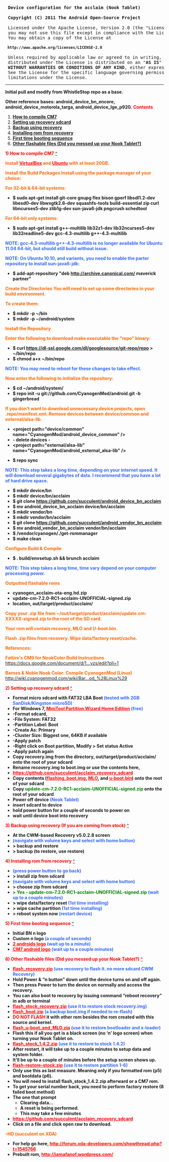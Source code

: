 <pre><strong> Device configuration for the acclaim (Nook Tablet)</strong>

<strong> Copyright (C) 2011 The Android Open-Source Project</strong>

 Licensed under the Apache License, Version 2.0 (the "License");
 you may not use this file except in compliance with the License.
 You may obtain a copy of the License at

<strong><code> http://www.apache.org/licenses/LICENSE-2.0</code></strong>

 Unless required by applicable law or agreed to in writing, software
 distributed under the License is distributed on an "<strong>AS IS</strong>" <strong>BASIS</strong>,
 <strong>WITHOUT WARRANTIES OR CONDITIONS OF ANY KIND</strong>, either express or implied.
 See the License for the specific language governing permissions and
 limitations under the License.</pre>

<hr />

<strong>Initial pull and modify from WhistleStop repo as a base.</strong>

<strong>Other reference bases: android_device_bn_encore, android_device_motorola_targa, android_device_lge_p920.</strong>
<a name="nook_tablet_and_cm7"></a>
<span style="color:#ff0000;"><strong>Contents</strong></span>
<ol>
	<li><strong><a href="#how_to_compile_cm7">How to compile CM7</a></strong></li>
	<li><strong><a href="#setting_up_recovery_sdcard">Setting up recovery sdcard</a></strong></li>
	<li><strong><a href="#backup_using_recovery">Backup using recovery</a></strong></li>
	<li><strong><a href="#installing_rom_from_recovery">Installing rom from recovery</a></strong></li>
	<li><strong><a href="#first_time_booting_sequence">First time booting sequence</a></strong></li>
	<li><strong><a href="#other_flashable_files">Other flashable files (Did you messed up your Nook Tablet?)</a></strong></li>
</ol>
<a name="how_to_compile_cm7"></a>
<span style="color:#ff0000;"><strong>1) How to compile CM7</strong></span> <a href="#nook_tablet_and_cm7">^</a>

<span style="color:#ff6600;"><strong>Install <span style="text-decoration:underline;"><span style="color:#ff0000;text-decoration:underline;"><a title="VirtualBox" href="https://www.virtualbox.org/wiki/Downloads" target="_blank"><span style="color:#ff0000;text-decoration:underline;">VirtualBox</span></a></span></span> and <span style="text-decoration:underline;"><span style="color:#ff0000;text-decoration:underline;"><a title="Ubuntu" href="http://www.ubuntu.com/download/desktop" target="_blank"><span style="color:#ff0000;text-decoration:underline;">Ubuntu</span></a></span></span> with at least 20GB.</strong></span>

<span style="color:#ff6600;"><strong>Install the Build Packages
Install using the package manager of your choice:</strong></span>

<span style="color:#ff6600;"><strong>For 32-bit &amp; 64-bit systems:</strong></span>
<ul>
	<li><strong> $ sudo apt-get install git-core gnupg flex bison gperf libsdl1.2-dev libesd0-dev libwxgtk2.6-dev squashfs-tools build-essential zip curl libncurses5-dev zlib1g-dev sun-java6-jdk pngcrush schedtool</strong></li>
</ul>
<span style="color:#ff6600;"><strong>For 64-bit only systems:</strong></span>
<ul>
	<li><strong>$ sudo apt-get install g++-multilib lib32z1-dev lib32ncurses5-dev lib32readline5-dev gcc-4.3-multilib g++-4.3-multilib</strong></li>
</ul>
<span style="color:#3366ff;"><strong>NOTE: gcc-4.3-multilib g++-4.3-multilib is no longer available for Ubuntu 11.04 64-bit, but should still build without issue. </strong></span>

<span style="color:#3366ff;"> <strong>NOTE: On Ubuntu 10.10, and variants, you need to enable the parter repository to install sun-java6-jdk:</strong></span>
<ul>
	<li><strong>$ add-apt-repository "deb <a href="http://archive.canonical.com/" rel="nofollow" target="_blank">http://archive.canonical.com/</a> maverick partner"</strong></li>
</ul>
<span style="color:#ff6600;"><strong>Create the Directories
You will need to set up some directories in your build environment.</strong></span>

<span style="color:#ff6600;"><strong>To create them:</strong></span>
<ul>
	<li><strong>$ mkdir -p ~/bin </strong></li>
	<li><strong> $ mkdir -p ~/android/system</strong></li>
</ul>
<span style="color:#ff6600;"><strong>Install the Repository</strong></span>

<span style="color:#ff6600;"><strong>Enter the following to download make executable the "repo" binary:</strong></span>
<ul>
	<li><strong>$ curl <a href="https://dl-ssl.google.com/dl/googlesource/git-repo/repo" rel="nofollow" target="_blank">https://dl-ssl.google.com/dl/googlesource/git-repo/repo</a> &gt; ~/bin/repo </strong></li>
	<li><strong> $ chmod a+x ~/bin/repo</strong></li>
</ul>
<span style="color:#3366ff;"><strong>NOTE: You may need to reboot for these changes to take effect. </strong></span>

<span style="color:#ff6600;"><strong>Now enter the following to initialize the repository:</strong></span>
<ul>
	<li><strong> $ cd ~/android/system/ </strong></li>
	<li><strong> $ repo init -u git://github.com/CyanogenMod/android.git -b gingerbread</strong></li>
</ul>
<span style="color:#ff6600;"><strong>If you don't want to download unnecessary device projects, open .repo/manifest.xml. Remove devices between device/common and external/alsa-lib.</strong></span>
<ul>
	<li><strong>&lt;project path="device/common" name="CyanogenMod/android_device_common" /&gt;</strong></li>
	<li><strong> - delete devices -</strong></li>
	<li><strong> &lt;project path="external/alsa-lib" name="CyanogenMod/android_external_alsa-lib" /&gt;</strong></li>
</ul>
<ul>
	<li><strong>$ repo sync</strong></li>
</ul>
<span style="color:#3366ff;"><strong>NOTE: This step takes a long time, depending on your internet speed. It will download several gigabytes of data. I recommend that you have a lot of hard drive space.</strong></span>
<strong></strong>
<ul>
	<li><strong>$ mkdir device/bn</strong></li>
	<li><strong> $ mkdir device/bn/acclaim</strong></li>
	<li><strong> $ git clone <a href="https://github.com/succulent/android_device_bn_acclaim" rel="nofollow" target="_blank">https://github.com/succulent/android_device_bn_acclaim</a></strong></li>
	<li><strong> $ mv android_device_bn_acclaim device/bn/acclaim</strong></li>
	<li><strong> $ mkdir vendor/bn</strong></li>
	<li><strong> $ mkdir vendor/bn/acclaim</strong></li>
	<li><strong> $ git clone <a href="https://github.com/succulent/android_vendor_bn_acclaim" rel="nofollow" target="_blank">https://github.com/succulent/android_vendor_bn_acclaim</a></strong></li>
	<li><strong> $ mv android_vendor_bn_acclaim vendor/bn/acclaim</strong></li>
	<li><strong> $ /vendor/cyanogen/./get-rommanager</strong></li>
	<li><strong> $ make clean</strong></li>
</ul>
<span style="color:#ff6600;"><strong>Configure Build &amp; Compile</strong></span>
<ul>
	<li><strong>$ . build/envsetup.sh &amp;&amp; brunch acclaim</strong></li>
</ul>
<span style="color:#3366ff;"><strong>NOTE: This step takes a long time, time vary depend on your computer processing power.</strong></span>

<span style="color:#ff6600;"><strong>Outputted flashable roms</strong></span>
<ul>
	<li><strong>cyanogen_acclaim-ota-eng.hd.zip</strong></li>
	<li><strong>update-cm-7.2.0-RC1-acclaim-UNOFFICIAL-signed.zip</strong></li>
	<li><strong>location, out/target/product/acclaim/</strong></li>
</ul>
<span style="color:#ff6600;"><strong>Copy your .zip file from ~/out/target/product/acclaim/update.cm-XXXXX-signed.zip to the root of the SD card. </strong></span>

<span style="color:#ff6600;"> <strong>Your rom will contain recovery, MLO and U-boot.bin.</strong><strong></strong></span>

<span style="color:#ff6600;"> <strong>Flash .zip files from recovery. Wipe data/factory reset/cache. </strong></span>

<span style="color:#ff6600;"><strong>References:</strong></span>

<span style="color:#ff6600;"><strong>Fattire's CM9 for NookColor Build Instructions</strong></span>
<span style="text-decoration:underline;"><span style="color:#ff0000;text-decoration:underline;"><a href="https://docs.google.com/document/d/19f7Z1rxJHa5grNlNFSkh7hQ0LmDOuPdKMQUg8HFiyzs/edit?pli=1" rel="nofollow" target="_blank"><span style="color:#ff0000;text-decoration:underline;">https://docs.google.com/document/d/1...yzs/edit?pli=1</span></a></span></span>

<span style="color:#ff6600;"><strong>Barnes &amp; Noble Nook Color: Compile CyanogenMod (Linux)</strong></span>
<span style="text-decoration:underline;"><span style="color:#ff0000;text-decoration:underline;"><a href="http://wiki.cyanogenmod.com/wiki/Barnes_%26_Noble_Nook_Color:_Compile_CyanogenMod_%28Linux%29" rel="nofollow" target="_blank"><span style="color:#ff0000;text-decoration:underline;">http://wiki.cyanogenmod.com/wiki/Bar...od_%28Linux%29</span></a></span></span>

<a name="setting_up_recovery_sdcard"></a>
<span style="color:#ff0000;"><strong>2) Setting up recovery sdcard</strong></span> <a href="#nook_tablet_and_cm7">^</a>
<ul>
	<li><strong>Format micro sdcard with FAT32 LBA Boot <span style="color:#3366ff;">(tested with 2GB SanDisk/Kingston microSD)</span></strong></li>
	<li><strong>For Windows 7, <span style="text-decoration:underline;"><span style="color:#ff0000;"><a title="MiniTool Partition Wizard Home Edition" href="http://www.partitionwizard.com/free-partition-manager.html" target="_blank"><span style="color:#ff0000;text-decoration:underline;">MiniTool Partition Wizard Home Edition</span></a></span></span> <span style="color:#3366ff;">(free)</span></strong></li>
	<li><strong>-Format sdcard,</strong></li>
	<li><strong>-File System: FAT32</strong></li>
	<li><strong>-Partition Label: Boot</strong></li>
	<li><strong>-Create As: Primary</strong></li>
	<li><strong>-Cluster Size: Biggest one, 64KB if available</strong></li>
	<li><strong>-Apply patch</strong></li>
	<li><strong>-Right click on Boot partition, Modify &gt; Set status Active</strong></li>
	<li><strong>-Apply patch again</strong></li>
	<li><strong>Copy recovery.img from the directory, out/target/product/acclaim/ onto the root of your sdcard</strong></li>
	<li><strong>Rename recovery.img to boot.img or use the contents here,</strong></li>
	<li><strong><span style="text-decoration:underline;"><span style="color:#ff0000;"><a href="https://github.com/succulent/acclaim_recovery_sdcard"><span style="color:#ff0000;text-decoration:underline;">https://github.com/succulent/acclaim_recovery_sdcard</span></a></span></span></strong></li>
	<li><strong>Copy contents (<span style="text-decoration:underline;"><span style="color:#ff0000;"><a id="728a65b29ade6c3de48459affcc2faf9f97e2f17" href="https://github.com/succulent/acclaim_recovery_sdcard/blob/master/flashing_boot.img"><span style="color:#ff0000;text-decoration:underline;">flashing_boot.img</span></a></span></span>, <span style="text-decoration:underline;"><span style="color:#ff0000;"><a id="7d129a28fcb03857b64ba0ce29abbbcb8fcc0d32" href="https://github.com/succulent/acclaim_recovery_sdcard/blob/master/MLO"><span style="color:#ff0000;text-decoration:underline;">MLO</span></a></span></span>, and <span style="text-decoration:underline;"><span style="color:#ff0000;"><a id="ae131b593a8622fe90b68aa0424ab79412a4ab5a" href="https://github.com/succulent/acclaim_recovery_sdcard/blob/master/u-boot.bin"><span style="color:#ff0000;text-decoration:underline;">u-boot.bin</span></a></span></span>) onto the root of your sdcard</strong></li>
	<li><strong>Copy <span style="color:#008000;">update-cm-7.2.0-RC1-acclaim-UNOFFICIAL-signed.zip</span> onto the root of your sdcard</strong></li>
	<li><strong>Power off device <span style="color:#3366ff;">(Nook Tablet)</span></strong></li>
	<li><strong>insert sdcard to device</strong></li>
	<li><strong>hold power button for a couple of seconds to power on</strong></li>
	<li><strong>wait until device boot into recovery</strong></li>
</ul>
<a name="backup_using_recovery"></a>
<span style="color:#ff0000;"><strong>3) Backup using recovery (If you are coming from stock)</strong></span> <a href="#nook_tablet_and_cm7">^</a>
<ul>
	<li><strong>At the CWM-based Recovery v5.0.2.8 screen</strong></li>
	<li><strong><span style="color:#3366ff;">(navigate with volume keys and select with home button)</span></strong></li>
	<li><strong>&gt; backup and restore</strong></li>
	<li><strong>&gt; backup (to restore, use restore)</strong></li>
</ul>
<a name="installing_rom_from_recovery"></a>
<strong><span style="color:#ff0000;">4) Installing rom from recovery</span></strong> <a href="#nook_tablet_and_cm7">^</a>
<ul>
	<li><strong><span style="color:#3366ff;">(press power button to go back)</span></strong></li>
	<li><strong>&gt; install zip from sdcard</strong></li>
	<li><strong><span style="color:#3366ff;">(navigate with volume keys and select with home button)</span></strong></li>
	<li><strong>&gt; choose zip from sdcard</strong></li>
	<li><strong><span style="color:#008000;">&gt; Yes - update-cm-7.2.0-RC1-acclaim-UNOFFICIAL-signed.zip</span> <span style="color:#3366ff;">(wait up to a couple minutes)</span></strong></li>
	<li><strong>&gt; wipe data/factory reset <span style="color:#3366ff;">(1st time installing)</span></strong></li>
	<li><strong>&gt; wipe cache partition <span style="color:#3366ff;">(1st time installing)</span></strong></li>
	<li><strong>&gt; reboot system now <span style="color:#3366ff;">(restart device)</span></strong></li>
</ul>
<a name="first_time_booting_sequence"></a>
<span style="color:#ff0000;"><strong>5) First time booting sequence</strong></span> <a href="#nook_tablet_and_cm7">^</a>
<ul>
	<li><strong>Initial BN n logo</strong></li>
	<li><strong>Custom n logo<span style="color:#3366ff;"> (a couple of seconds)</span></strong></li>
	<li><strong><span style="text-decoration:underline;"><span style="color:#ff0000;"><a title="2 Androids Logo" href="http://iamafanof.files.wordpress.com/2012/04/two_androids.png" target="_blank"><span style="color:#ff0000;text-decoration:underline;">2 androids logo</span></a></span></span> <span style="color:#3366ff;">(wait up to a minute)</span></strong></li>
	<li><strong><span style="text-decoration:underline;"><span style="color:#ff0000;"><a title="CM7 Android Logo" href="http://iamafanof.files.wordpress.com/2012/04/cm7.png" target="_blank"><span style="color:#ff0000;text-decoration:underline;">CM7 android logo</span></a></span></span> <span style="color:#3366ff;">(wait up to a couple minutes)</span></strong></li>
</ul>
<a name="other_flashable_files"></a>
<span style="color:#ff0000;"><strong>6) Other flashable files (Did you messed up your Nook Tablet?)</strong></span> <a href="#nook_tablet_and_cm7">^</a>
<ul>
	<li><strong><span style="color:#3366ff;"><span style="text-decoration:underline;"><span style="color:#ff0000;"><a id="f0843bfd5b63190deb74efe1c5d7fac5de136607" href="https://github.com/succulent/acclaim_recovery_sdcard/blob/master/flash_recovery.zip"><span style="color:#ff0000;text-decoration:underline;">flash_recovery.zip</span></a></span></span> (use recovery to flash it. no more sdcard CWM Recovery)</span></strong></li>
	<li><strong>Hold Power &amp; “n button” down until the device turns on and off again.</strong></li>
	<li><strong>Then press Power to turn the device on normally and access the recovery.</strong></li>
	<li><strong>You can also boot to recovery by issuing command “reboot recovery” in adb or terminal</strong></li>
	<li><strong><span style="text-decoration:underline;color:#ff0000;"><a id="8c7a91316f76701334b2d2420c12a24cc2a71b08" href="https://github.com/succulent/acclaim_recovery_sdcard/blob/master/flash_stock_recovery.zip"><span style="color:#ff0000;text-decoration:underline;">flash_stock_recovery.zip</span></a></span> <span style="color:#3366ff;">(use it to restore stock recovery.img)</span></strong></li>
	<li><strong><span style="text-decoration:underline;"><span style="color:#ff0000;"> <a id="085b9831e49522e2740605ef971c6db01acfe535" href="https://github.com/succulent/acclaim_recovery_sdcard/blob/master/flash_boot.zip"><span style="color:#ff0000;text-decoration:underline;">flash_boot.zip</span></a></span></span> <span style="color:#3366ff;">(a backup boot.img if needed to re-flash)</span></strong></li>
	<li><strong><span style="color:#ff0000;">DO NOT FLASH</span> it with other rom besides the rom created with this source and kernel.</strong></li>
	<li><strong><span style="text-decoration:underline;"><span style="color:#ff0000;"><a id="6bc1d621bbaf1633ce2f416229b937a28c1b8049" href="https://github.com/succulent/acclaim_recovery_sdcard/blob/master/flash_u-boot_and_MLO.zip"><span style="color:#ff0000;text-decoration:underline;">flash_u-boot_and_MLO.zip</span></a></span></span> <span style="color:#3366ff;">(use it to restore bootloader and x-loader)</span></strong></li>
	<li><strong>Flash this if all you get is a black screen (no ‘n’ logo screen) when turning your Nook Tablet on.</strong></li>
	<li><strong><span style="text-decoration:underline;"><span style="color:#ff0000;text-decoration:underline;"> <a id="470d9c30a38f8e5745043acc82b59cfbb4a454a5" href="https://github.com/succulent/acclaim_recovery_sdcard/blob/master/flash_stock_1.4.2.zip"><span style="color:#ff0000;text-decoration:underline;">flash_stock_1.4.2.zip</span></a></span></span><span style="color:#3366ff;"> (use it to restore to stock 1.4.2)</span></strong></li>
	<li><strong>After restart, it will take up to a couple minutes to setup data and system folder.</strong></li>
	<li><strong>It’ll be up to a couple of minutes before the setup screen shows up.</strong></li>
	<li><strong><span style="color:#008000;"><span style="text-decoration:underline;"><span style="color:#ff0000;"><a id="5307f5e7626b8ab5f8c9dad0fe976b182f341e1f" href="https://github.com/succulent/acclaim_recovery_sdcard/blob/master/flash-restore-stock.zip"><span style="color:#ff0000;text-decoration:underline;">flash-restore-stock.zip</span></a></span></span> </span><span style="color:#3366ff;">(use it to restore partition 1-6)</span></strong></li>
	<li><strong>Only use this as last measure. Meaning only if you formatted rom (p5) and bootdata (p6).</strong></li>
	<li><strong>You will need to install flash_stock_1.4.2.zip afterward or a CM7 rom.</strong></li>
	<li><strong>To get your serial number back, you need to perform factory restore (8 failed boot method)</strong></li>
	<li><strong>The one that prompt</strong>
<ul>
	<li><strong> Clearing data…</strong></li>
	<li><strong> A reset is being performed.</strong></li>
	<li><strong> This may take a few minutes</strong></li>
</ul>
</li>
	<li><strong><span style="text-decoration:underline;"><span style="color:#ff0000;"><a href="https://github.com/succulent/acclaim_recovery_sdcard"><span style="color:#ff0000;text-decoration:underline;">https://github.com/succulent/acclaim_recovery_sdcard</span></a></span></span></strong></li>
	<li><strong>Click on a file and click open raw to download.</strong></li>
</ul>
<span style="color:#ff6600;"><strong>–HD (succulent on XDA)</strong></span>
<ul>
	<li><strong>For help go here, <span style="text-decoration:underline;color:#ff0000;"><a href="http://forum.xda-developers.com/showthread.php?t=1545766"><span style="color:#ff0000;text-decoration:underline;">http://forum.xda-developers.com/showthread.php?t=1545766</span></a></span></strong></li>
	<li><strong>Prebuilt rom, <a title="LINKS" href="http://iamafanof.wordpress.com/2012/04/16/nook-tablet-cm7-2-rc1/" target="_blank"> <span style="text-decoration:underline;"><span style="color:#ff0000;"><span style="color:#ff0000;text-decoration:underline;">http://iamafanof.wordpress.com/</span></span></span></a></strong></li>
</ul>
